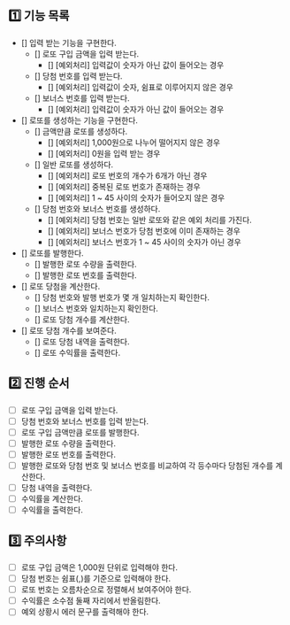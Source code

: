## 1️⃣ 기능 목록
- [] 입력 받는 기능을 구현한다.
    - [] 로또 구입 금액을 입력 받는다.
        - [] [예외처리] 입력값이 숫자가 아닌 값이 들어오는 경우
    - [] 당첨 번호를 입력 받는다.
        - [] [예외처리] 입력값이 숫자, 쉼표로 이루어지지 않은 경우
    - [] 보너스 번호를 입력 받는다.
        - [] [예외처리] 입력값이 숫자가 아닌 값이 들어오는 경우
- [] 로또를 생성하는 기능을 구현한다.
    - [] 금액만큼 로또를 생성하다.
        - [] [예외처리] 1,000원으로 나누어 떨어지지 않은 경우
        - [] [예외처리] 0원을 입력 받는 경우
    - [] 일반 로또를 생성하다.
        - [] [예외처리] 로또 번호의 개수가 6개가 아닌 경우
        - [] [예외처리] 중복된 로또 번호가 존재하는 경우
        - [] [예외처리] 1 ~ 45 사이의 숫자가 들어오지 않은 경우
    - [] 당첨 번호와 보너스 번호를 생성하다.
        - [] [예외처리] 당첨 번호는 일반 로또와 같은 예외 처리를 가진다.
        - [] [예외처리] 보너스 번호가 당첨 번호에 이미 존재하는 경우
        - [] [예외처리] 보너스 번호가 1 ~ 45 사이의 숫자가 아닌 경우
- [] 로또를 발행한다.
    - [] 발행한 로또 수량을 출력한다.
    - [] 발행한 로또 번호를 출력한다.
- [] 로또 당첨을 계산한다.
    - [] 당첨 번호와 발행 번호가 몇 개 일치하는지 확인한다.
    - [] 보너스 번호와 일치하는지 확인한다.
    - [] 로또 당첨 개수를 계산한다.
- [] 로또 당첨 개수를 보여준다.
    - [] 로또 당첨 내역을 출력한다.
    - [] 로또 수익률을 출력한다.

## 2️⃣ 진행 순서
- [ ] 로또 구입 금액을 입력 받는다.
- [ ] 당첨 번호와 보너스 번호를 입력 받는다.
- [ ] 로또 구입 금액만큼 로또를 발행한다.
- [ ] 발행한 로또 수량을 출력한다.
- [ ] 발행한 로또 번호를 출력한다.
- [ ] 발행한 로또와 당첨 번호 및 보너스 번호를 비교하여 각 등수마다 당첨된 개수를 계산한다.
- [ ] 당첨 내역을 출력한다.
- [ ] 수익률을 계산한다.
- [ ] 수익률을 출력한다.

## 3️⃣ 주의사항
- [ ] 로또 구입 금액은 1,000원 단위로 입력해야 한다.
- [ ] 당첨 번호는 쉼표(,)를 기준으로 입력해야 한다.
- [ ] 로또 번호는 오름차순으로 정렬해서 보여주어야 한다.
- [ ] 수익률은 소수점 둘째 자리에서 반올림한다.
- [ ] 예외 상황시 에러 문구를 출력해야 한다.